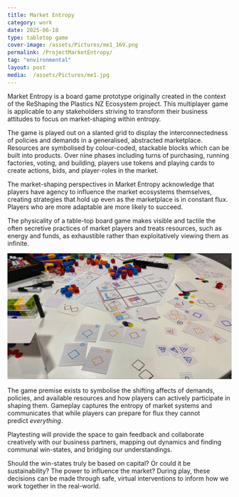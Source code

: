 ```yaml
---
title: Market Entropy
category: work
date: 2025-06-18
type: tabletop game
cover-image: /assets/Pictures/me1_169.png
permalink: /ProjectMarketEntropy/
tag: "environmental"
layout: post
media:  /assets/Pictures/me1.jpg
---
```

Market Entropy is a board game prototype originally created in the context of the ReShaping the Plastics NZ Ecosystem project. This multiplayer game is applicable to any stakeholders striving to transform their business attitudes to focus on market-shaping within entropy.

The game is played out on a slanted grid to display the interconnectedness of policies and demands in a generalised, abstracted marketplace. Resources are symbolised by colour-coded, stackable blocks which can be built into products. Over nine phases including turns of purchasing, running factories, voting, and building, players use tokens and playing cards to create actions, bids, and player-roles in the market.

The market-shaping perspectives in Market Entropy acknowledge that players have agency to influence the market ecosystems themselves, creating strategies that hold up even as the marketplace is in constant flux. Players who are more adaptable are more likely to succeed.

The physicality of a table-top board game makes visible and tactile the often secretive practices of market players and treats resources, such as energy and funds, as exhaustible rather than exploitatively viewing them as infinite.

![Sub Image](/assets/Pictures/me2.jpg)

The game premise exists to symbolise the shifting affects of demands, policies, and available resources and how players can actively participate in shaping them. Gameplay captures the entropy of market systems and communicates that while players can prepare for flux they cannot predict *everything*.

Playtesting will provide the space to gain feedback and collaborate creatively with our business partners, mapping out dynamics and finding communal win-states, and bridging our understandings.

Should the win-states truly be based on capital? Or could it be sustainability? The power to influence the market? During play, these decisions can be made through safe, virtual interventions to inform how we work together in the real-world.